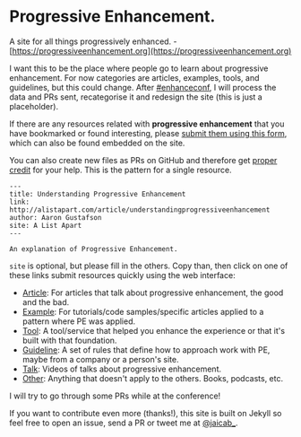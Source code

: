 # Progressive Enhancement.
A site for all things progressively enhanced. - [https://progressiveenhancement.org](https://progressiveenhancement.org)

I want this to be the place where people go to learn about progressive enhancement. For now categories are articles, examples, tools, and guidelines, but this could change. After [#enhanceconf](https://twitter.com/hashtag/EnhanceConf?src=hash&lang=es), I will process the data and PRs sent, recategorise it and redesign the site (this is just a placeholder).

If there are any resources related with **progressive enhancement** that you have bookmarked or found interesting, please [submit them using this form](http://goo.gl/forms/X5fy7xpA0a), which can also be found embedded on the site.

You can also create new files as PRs on GitHub and therefore get [proper credit](https://github.com/jaicab/progressiveenhancement/graphs/contributors) for your help. This is the pattern for a single resource.

```
---
title: Understanding Progressive Enhancement
link: http://alistapart.com/article/understandingprogressiveenhancement
author: Aaron Gustafson
site: A List Apart
---

An explanation of Progressive Enhancement.
```

`site` is optional, but please fill in the others. Copy than, then click on one of these links submit resources quickly using the web interface:


- [Article](https://github.com/jaicab/progressiveenhancement/new/gh-pages/_resourcearticle): For articles that talk about progressive enhancement, the good and the bad.
- [Example](https://github.com/jaicab/progressiveenhancement/new/gh-pages/_resourceexample): For tutorials/code samples/specific articles applied to a pattern where PE was applied.
- [Tool](https://github.com/jaicab/progressiveenhancement/new/gh-pages/_resourcetool): A tool/service that helped you enhance the experience or that it's built with that foundation.
- [Guideline](https://github.com/jaicab/progressiveenhancement/new/gh-pages/_resourceguideline): A set of rules that define how to approach work with PE, maybe from a company or a person's site.
- [Talk](https://github.com/jaicab/progressiveenhancement/new/gh-pages/_resourcetalk): Videos of talks about progressive enhancement.
- [Other](https://github.com/jaicab/progressiveenhancement/new/gh-pages/_resourceother): Anything that doesn't apply to the others. Books, podcasts, etc. 

I will try to go through some PRs while at the conference!

If you want to contribute even more (thanks!), this site is built on Jekyll so feel free to open an issue, send a PR or tweet me at [@jaicab_](https://twitter.com/jaicab_).